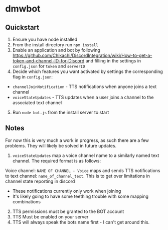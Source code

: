 # dmwbot

## Quickstart
1. Ensure you have node installed
2. From the install directory run `npm install`
3. Enable an application and bot by following https://github.com/Chikachi/DiscordIntegration/wiki/How-to-get-a-token-and-channel-ID-for-Discord and filling in the settings in `config.json` for `token` and `serverID`
4. Decide which features you want activated by settings the corresponding flag in `config.json`:
* `channelJoinNotification` - TTS notifications when anyone joins a text channel
* `voiceStateUpdates` - TTS updates when a user joins a channel to the associated text channel
5. Run `node bot.js` from the install server to start

## Notes
For now this is very much a work in progress, as such there are a few problems. They will likely be solved in future updates.
1. `voiceStateUpdates` map a voice channel name to a similarly named text channel. The required format is as follows:

Voice channel: `NAME OF CHANNEL - Voice` maps and sends TTS notifications to text channel: `name_of_channel_text`. This is to get over limitations in channel state reporting in discord

* These notifications currently only work when joining
* It's likely going to have some teething trouble with some mapping combinations

2. TTS permissions must be granted to the BOT account
3. TTS Must be enabled on your server
3. TTS will always speak the bots name first - I can't get around this.
